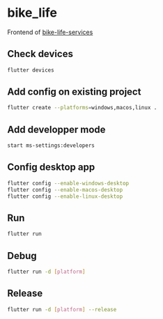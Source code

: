 # bike_life

Frontend of [bike-life-services](https://github.com/1-irdA/bike-life-services)    

## Check devices

```sh
flutter devices
```

## Add config on existing project

```sh
flutter create --platforms=windows,macos,linux .
```

## Add developper mode

```sh
start ms-settings:developers
```

## Config desktop app

```sh
flutter config --enable-windows-desktop
flutter config --enable-macos-desktop
flutter config --enable-linux-desktop
```

## Run     

```sh
flutter run 
```

## Debug

```sh
flutter run -d [platform]
```

## Release

```sh
flutter run -d [platform] --release
```